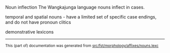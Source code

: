 Noun inflection
The Wangkajunga language nouns inflect in cases.

temporal and spatial nouns - have a limited set of specific case endings, and do not have pronoun
clitics

demonstrative lexicons

* * *

<small>This (part of) documentation was generated from [src/fst/morphology/affixes/nouns.lexc](https://github.com/giellalt/lang-mpj/blob/main/src/fst/morphology/affixes/nouns.lexc)</small>
